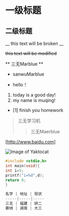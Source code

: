 # 一级标题  
 ## 二级标题  
 __ this text will be broken __  
 
 ~~this text will be modified~~  
 
 ** 三无Marblue **   
 * sanwuMarblue  
 - hello！    
 1. today is a good day!  
 2. my name is muqing!  
 - [1] finish you homework  
> 三无学习机 
>> 三无Maerblue    
 
 [http://www.baidu.com]
 
 ![Image of Yaktocat](https://octodex.github.com/images/yaktocat.png)
 
 ```c
 #include <stdio.h>
 int main(void){
 int i=5;
 printf("i=%d",d);
 return 0;
 }
 
名字 | 地址 | 现状
-----|-----|-----
三无 | 福建 | 研二
慕倾 | 湖南 | 大三

